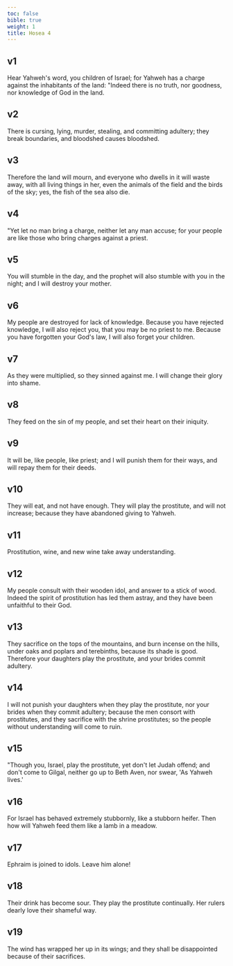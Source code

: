 ```yaml
---
toc: false
bible: true
weight: 1
title: Hosea 4
---
```




## v1 
Hear Yahweh's word, you children of Israel; for Yahweh has a charge against the inhabitants of the land: "Indeed there is no truth, nor goodness, nor knowledge of God in the land. 

## v2 
There is cursing, lying, murder, stealing, and committing adultery; they break boundaries, and bloodshed causes bloodshed. 

## v3 
Therefore the land will mourn, and everyone who dwells in it will waste away, with all living things in her, even the animals of the field and the birds of the sky; yes, the fish of the sea also die. 

## v4 
"Yet let no man bring a charge, neither let any man accuse; for your people are like those who bring charges against a priest. 

## v5 
You will stumble in the day, and the prophet will also stumble with you in the night; and I will destroy your mother. 

## v6 
My people are destroyed for lack of knowledge. Because you have rejected knowledge, I will also reject you, that you may be no priest to me. Because you have forgotten your God's law, I will also forget your children. 

## v7 
As they were multiplied, so they sinned against me. I will change their glory into shame. 

## v8 
They feed on the sin of my people, and set their heart on their iniquity. 

## v9 
It will be, like people, like priest; and I will punish them for their ways, and will repay them for their deeds. 

## v10 
They will eat, and not have enough. They will play the prostitute, and will not increase; because they have abandoned giving to Yahweh. 

## v11 
Prostitution, wine, and new wine take away understanding. 

## v12 
My people consult with their wooden idol, and answer to a stick of wood. Indeed the spirit of prostitution has led them astray, and they have been unfaithful to their God. 

## v13 
They sacrifice on the tops of the mountains, and burn incense on the hills, under oaks and poplars and terebinths, because its shade is good. Therefore your daughters play the prostitute, and your brides commit adultery. 

## v14 
I will not punish your daughters when they play the prostitute, nor your brides when they commit adultery; because the men consort with prostitutes, and they sacrifice with the shrine prostitutes; so the people without understanding will come to ruin. 

## v15 
"Though you, Israel, play the prostitute, yet don't let Judah offend; and don't come to Gilgal, neither go up to Beth Aven, nor swear, 'As Yahweh lives.' 

## v16 
For Israel has behaved extremely stubbornly, like a stubborn heifer. Then how will Yahweh feed them like a lamb in a meadow. 

## v17 
Ephraim is joined to idols. Leave him alone! 

## v18 
Their drink has become sour. They play the prostitute continually. Her rulers dearly love their shameful way. 

## v19 
The wind has wrapped her up in its wings; and they shall be disappointed because of their sacrifices.
